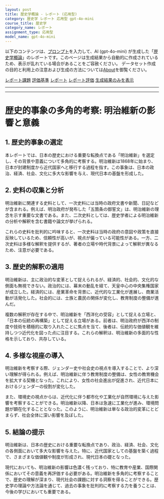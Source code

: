 ```yaml
---
layout: post
title: 歴史学概論 - レポート (応用型)
category: 歴史学 レポート 応用型 gpt-4o-mini
course_title: 歴史学
category_name: レポート
assignment_type: 応用型
model_name: gpt-4o-mini
---
```


以下のコンテンツは、[プロンプト](http://127.0.0.1:8000/generated/歴史学/gpt-4o-mini/prompt_レポート-応用型.md)を入力して、AI (gpt-4o-mini) が生成した「[歴史学概論](/contents/歴史学/)」のレポートです。このページは生成結果から自動的に作成されているため、表示が乱れている場合があることをご容赦ください。
データセット作成の目的と利用上の注意および生成の方法については[About](/About)を御覧ください。

[レポート課題](../レポート課題-応用型)
[評価基準](../評価基準-応用型)
[レポート](../レポート-応用型)
[レポート評価](../レポート評価-応用型)
[生成結果のみを表示](http://127.0.0.1:8000/generated/歴史学/gpt-4o-mini/レポート-応用型.md)
  

***
***
  
# 歴史的事象の多角的考察: 明治維新の影響と意義

## 1. 歴史的事象の選定

本レポートでは、日本の歴史における重要な転換点である「明治維新」を選定し、その背景や意義について多角的に考察する。明治維新は1868年に始まり、日本が封建制度から近代国家へと移行する過程を指す。この事象は、日本の政治、経済、社会、文化に多大な影響を与え、現代日本の基盤を形成した。

## 2. 史料の収集と分析

明治維新に関連する史料として、一次史料には当時の政府文書や新聞、日記などが含まれる。例えば、明治政府が発布した「五箇条の御誓文」は、明治維新の理念を示す重要な文書である。また、二次史料としては、歴史学者による明治維新の分析や解釈を含む書籍や論文が挙げられる。

これらの史料を批判的に吟味すると、一次史料は当時の政府の意図や政策を直接反映しているため、信頼性が高いが、視点が偏っている可能性がある。一方、二次史料は多様な解釈を提供するが、著者の立場や時代背景によって解釈が異なるため、注意が必要である。

## 3. 歴史的解釈の適用

明治維新は、主に政治的な変革として捉えられるが、経済的、社会的、文化的な側面も無視できない。政治的には、幕末の動乱を経て、天皇中心の中央集権国家が成立した。経済的には、産業革命を背景に、近代的な工業化が進展し、商業活動が活発化した。社会的には、士族と農民の関係が変化し、教育制度の整備が進んだ。

複数の解釈が存在する中で、明治維新を「西洋化の受容」として捉える立場と、「日本の伝統の再構築」として捉える立場がある。前者は、明治政府が西洋の制度や技術を積極的に取り入れたことに焦点を当て、後者は、伝統的な価値観を維持しつつ近代化を図った点に注目する。これらの解釈は、明治維新の多面的な性格を示しており、共存している。

## 4. 多様な視座の導入

明治維新を考察する際、ジェンダー史や社会史の視点を導入することで、より深い理解が得られる。例えば、明治維新に伴う教育制度の整備は、女性の教育機会を拡大する契機となった。これにより、女性の社会進出が促進され、近代日本におけるジェンダーの役割が変化した。

また、環境史の視点からは、近代化に伴う都市化や工業化が自然環境に与えた影響を考察することができる。明治維新以降、日本は急速に工業化が進み、環境問題が顕在化することとなった。このように、明治維新は単なる政治的変革にとどまらず、社会全体に深い影響を及ぼした。

## 5. 結論の提示

明治維新は、日本の歴史における重要な転換点であり、政治、経済、社会、文化の各側面において多大な影響を与えた。特に、近代国家としての基盤を築く過程で、さまざまな価値観や制度が形成され、現代日本の礎となった。

現代においても、明治維新の影響は色濃く残っており、特に教育や産業、国際関係においてその意義を再評価する必要がある。明治維新を多角的に考察することで、歴史の理解が深まり、現代社会の課題に対する洞察を得ることができる。歴史学の理論や方法論を通じて、過去の事象を批判的に考察する力を養うことは、今後の学びにおいても重要である。
